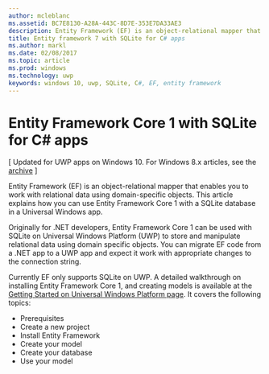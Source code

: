 ---author: mcleblancms.assetid: BC7E8130-A28A-443C-8D7E-353E7DA33AE3description: Entity Framework (EF) is an object-relational mapper that enables you to work with relational data using domain-specific objects.title: Entity framework 7 with SQLite for C# appsms.author: marklms.date: 02/08/2017ms.topic: articlems.prod: windowsms.technology: uwpkeywords: windows 10, uwp, SQLite, C#, EF, entity framework---# Entity Framework Core 1 with SQLite for C# apps\[ Updated for UWP apps on Windows 10. For Windows 8.x articles, see the [archive](http://go.microsoft.com/fwlink/p/?linkid=619132) \]Entity Framework (EF) is an object-relational mapper that enables you to work with relational data using domain-specific objects. This article explains how you can use Entity Framework Core 1 with a SQLite database in a Universal Windows app.Originally for .NET developers, Entity Framework Core 1 can be used with SQLite on Universal Windows Platform (UWP) to store and manipulate relational data using domain specific objects. You can migrate EF code from a .NET app to a UWP app and expect it work with appropriate changes to the connection string.Currently EF only supports SQLite on UWP. A detailed walkthrough on installing Entity Framework Core 1, and creating models is available at the [Getting Started on Universal Windows Platform page](http://go.microsoft.com/fwlink/p/?LinkId=735013). It covers the following topics:-   Prerequisites-   Create a new project-   Install Entity Framework-   Create your model-   Create your database-   Use your model